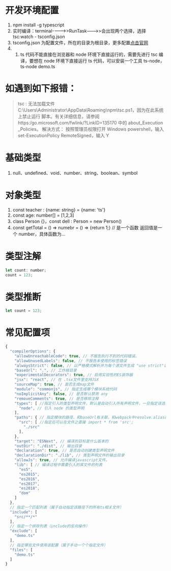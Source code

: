 # 开发环境配置

1. npm install -g typescript
2. 实时编译：terminal---->>RunTask--->>会出现两个选择，选择 tsc:watch - tsconfig.json
3. tsconfig.json 为配置文件，所在的目录为根目录，更多配置[点击官网](https://www.tslang.cn/docs/handbook/tsconfig-json.html)
4. 1. ts 代码不能直接在浏览器和 node 环境下直接运行的，需要先进行 tsc 编译，要想在 node 环境下直接运行 ts 代码，可以安装一个工具 ts-node， ts-node demo.ts

# 如遇到如下报错：

> tsc : 无法加载文件 C:\Users\Administrator\AppData\Roaming\npm\tsc.ps1，因为在此系统上禁止运行
> 脚本。有关详细信息，请参阅 https:/go.microsoft.com/fwlink/?LinkID=135170 中的 about_Execution
> \_Policies。
> 解决方式：
> 按照管理员权限打开 Windows powershell，输入 set-ExecutionPolicy RemoteSigned，输入 Y

# 基础类型

1. null、undefined、void、number、string、boolean、symbol

# 对象类型

1. const teacher : {name: string} = {name: 'ts'}
2. const age: number[] = [1,2,3]
3. class Person {}，const dell : Person = new Person()
4. const getTotal = () => numebr = () => {return 1;} // 是一个函数 返回值是一个 number，具体函数为...

# 类型注解

```js
let count: number;
count = 123;
```

# 类型推断

```js
let count = 123;
```

# 常见配置项

```js
{
  "compilerOptions": {
    "allowUnreachableCode": true, // 不报告执行不到的代码错误。
    "allowUnusedLabels": false,	// 不报告未使用的标签错误
    "alwaysStrict": false, // 以严格模式解析并为每个源文件生成 "use strict"语句
    "baseUrl": ".", // 工作根目录
    "experimentalDecorators": true, // 启用实验性的ES装饰器
    "jsx": "react", // 在 .tsx文件里支持JSX
    "sourceMap": true, // 是否生成map文件
    "module": "commonjs", // 指定生成哪个模块系统代码
    "noImplicitAny": false, // 是否默认禁用 any
    "removeComments": true, // 是否移除注释
    "types": [ //指定引入的类型声明文件，默认是自动引入所有声明文件，一旦指定该选项，则会禁用自动引入，改为只引入指定的类型声明文件，如果指定空数组[]则不引用任何文件
      "node", // 引入 node 的类型声明
    ],
    "paths": { // 指定模块的路径，和baseUrl有关联，和webpack中resolve.alias配置一样
      "src": [ //指定后可以在文件之直接 import * from 'src';
        "./src"
      ],
    },
    "target": "ESNext", // 编译的目标是什么版本的
    "outDir": "./dist", // 输出目录
    "declaration": true, // 是否自动创建类型声明文件
    "declarationDir": "./lib", // 类型声明文件的输出目录
    "allowJs": true, // 允许编译javascript文件。
    "lib": [ // 编译过程中需要引入的库文件的列表
      "es5",
      "es2015",
      "es2016",
      "es2017",
      "es2018",
      "dom"
    ]
  },
  // 指定一个匹配列表（属于自动指定该路径下的所有ts相关文件）
  "include": [
    "src/**/*"
  ],
  // 指定一个排除列表（include的反向操作）
  "exclude": [
    "demo.ts"
  ],
  // 指定哪些文件使用该配置（属于手动一个个指定文件）
  "files": [
    "demo.ts"
  ]
}
```
